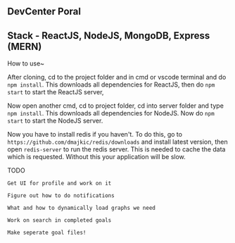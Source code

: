 ## DevCenter Poral

## Stack - ReactJS, NodeJS, MongoDB, Express (MERN)

How to use~

After cloning, cd to the project folder and in cmd or vscode terminal and do `npm install`. This downloads all dependencies for ReactJS, then do `npm start` to start the ReactJS server,

Now open another cmd, cd to project folder, cd into server folder and type `npm install`. This downloads all dependencies for NodeJS. Now do `npm start` to start the NodeJS server.

Now you have to install redis if you haven't. To do this, go to `https://github.com/dmajkic/redis/downloads` and install latest version, then open `redis-server` to run the redis server. This is needed to cache the data which is requested. Without this your application will be slow. 


TODO

`Get UI for profile and work on it`

`Figure out how to do notifications`

`What and how to dynamically load graphs we need`

`Work on search in completed goals`

`Make seperate goal files!`


